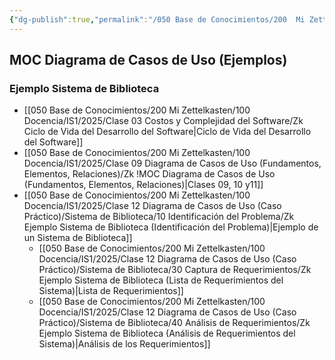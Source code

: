 ```yaml
---
{"dg-publish":true,"permalink":"/050 Base de Conocimientos/200  Mi Zettelkasten/100 Docencia/IS1/2025/Clase 12 Diagrama de Casos de Uso (Caso Práctico)/Zk !MOC Diagrama de Casos de Uso (Ejemplos)/","tags":["digitalGarden","moc","UML","casosDeUso"]}
---
```



## MOC Diagrama de Casos de Uso (Ejemplos)

### Ejemplo Sistema de Biblioteca
- [[050 Base de Conocimientos/200  Mi Zettelkasten/100 Docencia/IS1/2025/Clase 03 Costos y Complejidad del Software/Zk Ciclo de Vida del Desarrollo del Software\|Ciclo de Vida del Desarrollo del Software]]
- [[050 Base de Conocimientos/200  Mi Zettelkasten/100 Docencia/IS1/2025/Clase 09 Diagrama de Casos de Uso (Fundamentos, Elementos, Relaciones)/Zk !MOC Diagrama de Casos de Uso (Fundamentos, Elementos, Relaciones)\|Clases 09, 10 y11]]
- [[050 Base de Conocimientos/200  Mi Zettelkasten/100 Docencia/IS1/2025/Clase 12 Diagrama de Casos de Uso (Caso Práctico)/Sistema de Biblioteca/10 Identificación del Problema/Zk Ejemplo Sistema de Biblioteca (Identificación del Problema)\|Ejemplo de un Sistema de Biblioteca]]
	- [[050 Base de Conocimientos/200  Mi Zettelkasten/100 Docencia/IS1/2025/Clase 12 Diagrama de Casos de Uso (Caso Práctico)/Sistema de Biblioteca/30 Captura de Requerimientos/Zk Ejemplo Sistema de Biblioteca (Lista de Requerimientos del Sistema)\|Lista de Requerimientos]]
	- [[050 Base de Conocimientos/200  Mi Zettelkasten/100 Docencia/IS1/2025/Clase 12 Diagrama de Casos de Uso (Caso Práctico)/Sistema de Biblioteca/40 Análisis de Requerimientos/Zk Ejemplo Sistema de Biblioteca (Análisis de Requerimientos del Sistema)\|Análisis de los Requerimientos]]
